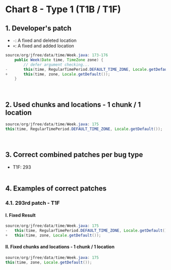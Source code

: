 # Chart 8 - Type 1 (T1B / T1F)

## 1. Developer's patch
* `-`: A fixed and deleted location
* `+`: A fixed and added location
```java
source/org/jfree/data/time/Week.java: 173-176
    public Week(Date time, TimeZone zone) {
        // defer argument checking...
-       this(time, RegularTimePeriod.DEFAULT_TIME_ZONE, Locale.getDefault());
+       this(time, zone, Locale.getDefault());
    }
```
<br>

## 2. Used chunks and locations - 1 chunk / 1 location
```java
source/org/jfree/data/time/Week.java: 175
this(time, RegularTimePeriod.DEFAULT_TIME_ZONE, Locale.getDefault());
```
<br>

## 3. Correct combined patches per bug type
* T1F: 293
<br><br>

## 4. Examples of correct patches
### 4.1. 293rd patch - T1F
#### I. Fixed Result
```java
source/org/jfree/data/time/Week.java: 175
-   this(time, RegularTimePeriod.DEFAULT_TIME_ZONE, Locale.getDefault());
+   this(time, zone, Locale.getDefault());
```

#### II. Fixed chunks and locations - 1 chunk / 1 location
```java
source/org/jfree/data/time/Week.java: 175
this(time, zone, Locale.getDefault());
```
<br><br>
